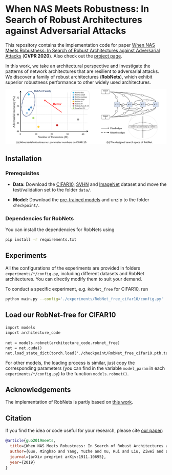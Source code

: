 # When NAS Meets Robustness: In Search of Robust Architectures against Adversarial Attacks 
This repository contains the implementation code for paper [When NAS Meets Robustness: In Search of Robust Architectures against Adversarial Attacks](https://arxiv.org/abs/1911.10695) (__CVPR 2020__). Also check out the [project page](http://www.mit.edu/~yuzhe/robnets.html).

In this work, we take an architectural perspective and investigate the patterns of network architectures that are resilient to adversarial attacks. We discover a family of robust architectures (__RobNets__), which exhibit superior robustness performance to other widely used architectures.

![overview](assets/robnets.png)

## Installation

### Prerequisites
- __Data:__ Download the [CIFAR10](https://www.cs.toronto.edu/~kriz/cifar.html), [SVHN](http://ufldl.stanford.edu/housenumbers/) and [ImageNet](http://image-net.org/download) dataset and move the test/validation set to the folder `data/`.

- __Model:__ Download the [pre-trained models](https://drive.google.com/file/d/1h2JLcumQgS296Su950ZEtiJrEgxWzxfP/view?usp=sharing) and unzip to the folder `checkpoint/`.


### Dependencies for RobNets 
You can install the dependencies for RobNets using
```bash
pip install -r requirements.txt
```


## Experiments
All the configurations of the experiments are provided in folders `experiments/*/config.py`, including different datasets and RobNet architectures. You can directly modify them to suit your demand.

To conduct a specific experiment, e.g. `RobNet_free` for CIFAR10, run
```bash
python main.py --config='./experiments/RobNet_free_cifar10/config.py'
```

## Load our RobNet-free for CIFAR10
```
import models
import architecture_code

net = models.robnet(architecture_code.robnet_free)
net = net.cuda()
net.load_state_dict(torch.load('./checkpoint/RobNet_free_cifar10.pth.tar'))
```
For other models, the loading process is similar, just copy the corresponding parameters (you can find in the variable `model_param` in each `experiments/*/config.py`) to the function `models.robnet()`.

## Acknowledgements
The implementation of RobNets is partly based on [this work](https://github.com/quark0/darts).


## Citation
If you find the idea or code useful for your research, please cite [our paper](https://arxiv.org/abs/1911.10695):
```bib
@article{guo2019meets,
  title={When NAS Meets Robustness: In Search of Robust Architectures against Adversarial Attacks},
  author={Guo, Minghao and Yang, Yuzhe and Xu, Rui and Liu, Ziwei and Lin, Dahua},
  journal={arXiv preprint arXiv:1911.10695},
  year={2019}
}
```
